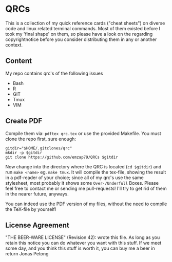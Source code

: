# QRCs

This is a collection of my quick reference cards ("cheat sheets") on diverse
code and linux related terminal commands. Most of them existed before I took my
'final shape' on them, so please have a look on the regarding copyrightnotice
before you consider distributing them in any or another context.

## Content

My repo contains qrc's of the following issues

- Bash
- R
- GIT
- Tmux
- VIM

## Create PDF

Compile them via: `pdftex qrc.tex` or use the provided Makefile. You must clone
the repo first, sure enough:

    gitdir="$HOME/.gitclones/qrc"
    mkdir -p $gitdir
    git clone https://github.com/emzap79/QRCs $gitdir

Now change into the directory where the QRC is located (`cd $gitdir`) and run
`make <name>` eg. `make tmux`. It will compile the tex-file, showing the
result in a pdf-reader of your choice; since all of my qrc's use the same
stylesheet, most probably it shows some `Over-/Underfull` Boxes. Please feel
free to contact me or sending me pull-requests! I'll try to get rid of them in
the nearer future, anyways.

You can indeed use the PDF version of my files, without the need to compile the
TeX-file by yourself!

## License Agreement

"THE BEER-WARE LICENSE" (Revision 42):
<emzap79 at gmail dot com> wrote this file. As long as you retain this notice you
can do whatever you want with this stuff. If we meet some day, and you think
this stuff is worth it, you can buy me a beer in return Jonas Petong


